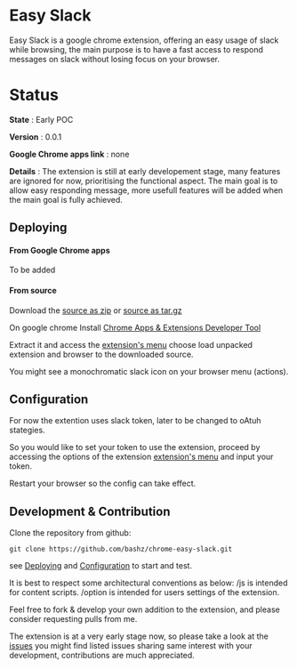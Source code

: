 # Easy Slack
Easy Slack is a google chrome extension, offering an easy usage of slack while 
browsing, the main purpose is to have a fast access to respond messages on slack
without losing focus on your browser.

# Status
__State__ : Early POC

__Version__ : 0.0.1

__Google Chrome apps link__ : none

__Details__ : The extension is still at early developement stage, many features
are ignored for now, prioritising the functional aspect. The main goal is to
allow easy responding message, more usefull features will be added when the main
goal is fully achieved.

## Deploying
#### From Google Chrome apps
To be added
#### From source
Download the [source as zip](https://github.com/bashz/chrome-easy-slack/archive/v0.0.1.zip) or [source as tar.gz](https://github.com/bashz/chrome-easy-slack/archive/v0.0.1.tar.gz)

On google chrome Install [Chrome Apps & Extensions Developer Tool](https://chrome.google.com/webstore/detail/chrome-apps-extensions-de/ohmmkhmmmpcnpikjeljgnaoabkaalbgc)

Extract it and access the [extension's menu](chrome://extensions/) choose load unpacked extension and browser to the downloaded source.

You might see a monochromatic slack icon on your browser menu (actions).
## Configuration
For now the extention uses slack token, later to be changed to oAtuh stategies.

So you would like to set your token to use the extension, proceed by accessing
the options of the extension [extension's menu](chrome://extensions/) and input
your token.

Restart your browser so the config can take effect.

## Development & Contribution
Clone the repository from github:

```
git clone https://github.com/bashz/chrome-easy-slack.git
```

see [Deploying](#Deploying) and [Configuration](#Configuration) to start and test.

It is best to respect some architectural conventions as below:
/js is intended for content scripts.
/option is intended for users settings of the extension.

Feel free to fork & develop your own addition to the extension, and please consider
requesting pulls from me.

The extension is at a very early stage now, so please take a look at the [issues](https://github.com/bashz/chrome-easy-slack/issues)
you might find listed issues sharing same interest with your development, contributions
are much appreciated.